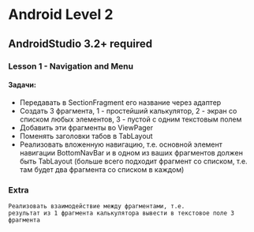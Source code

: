 # Android Level 2

## AndroidStudio 3.2+ required

### Lesson 1 - Navigation and Menu

#### Задачи:
  * Передавать в SectionFragment его название через адаптер
  * Создать 3 фрагмента, 1 - простейший калькулятор, 2 - экран со списком любых элементов, 3 - пустой с одним текстовым полем
  * Добавить эти фрагменты во ViewPager
  * Поменять заголовки табов в TabLayout
  * Реализовать вложенную навигацию, т.е. основной элемент навигации BottomNavBar и в одном из ваших фрагментов должен быть TabLayout (больше всего подходит фрагмент со списком, т.е. там будет два фрагмента со списком в каждом)
 
### Extra
    Реализовать взаимодействие между фрагментами, т.е. 
    результат из 1 фрагмента калькулятора вывести в текстовое поле 3 фрагмента
